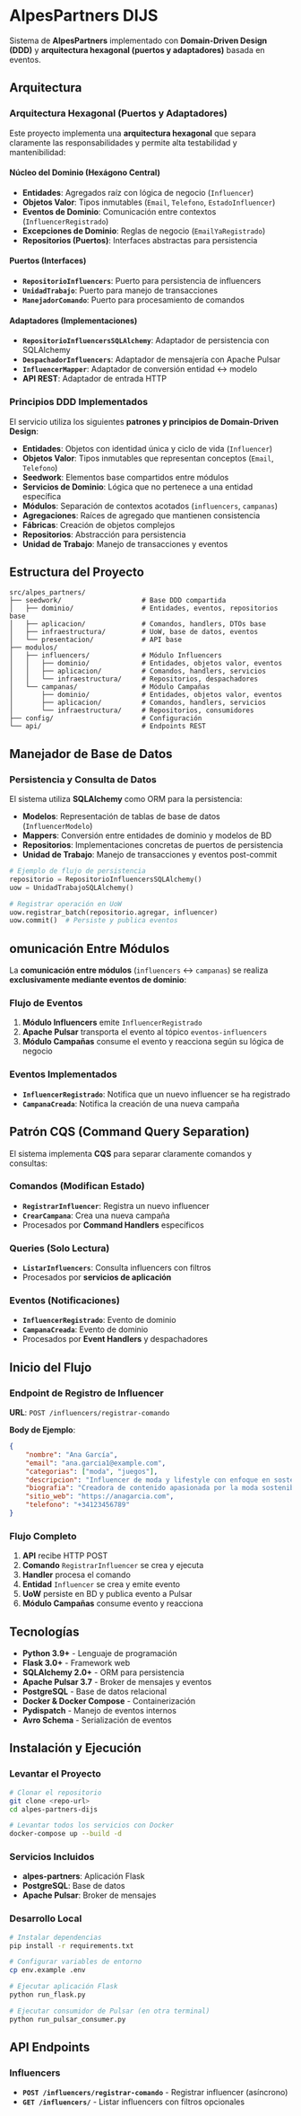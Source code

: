 # AlpesPartners DIJS

Sistema de **AlpesPartners** implementado con **Domain-Driven Design (DDD)** y **arquitectura hexagonal (puertos y adaptadores)** basada en eventos.

## Arquitectura

### Arquitectura Hexagonal (Puertos y Adaptadores)

Este proyecto implementa una **arquitectura hexagonal** que separa claramente las responsabilidades y permite alta testabilidad y mantenibilidad:

#### **Núcleo del Dominio (Hexágono Central)**
- **Entidades**: Agregados raíz con lógica de negocio (`Influencer`)
- **Objetos Valor**: Tipos inmutables (`Email`, `Telefono`, `EstadoInfluencer`)
- **Eventos de Dominio**: Comunicación entre contextos (`InfluencerRegistrado`)
- **Excepciones de Dominio**: Reglas de negocio (`EmailYaRegistrado`)
- **Repositorios (Puertos)**: Interfaces abstractas para persistencia

#### **Puertos (Interfaces)**
- **`RepositorioInfluencers`**: Puerto para persistencia de influencers
- **`UnidadTrabajo`**: Puerto para manejo de transacciones
- **`ManejadorComando`**: Puerto para procesamiento de comandos

#### **Adaptadores (Implementaciones)**
- **`RepositorioInfluencersSQLAlchemy`**: Adaptador de persistencia con SQLAlchemy
- **`DespachadorInfluencers`**: Adaptador de mensajería con Apache Pulsar
- **`InfluencerMapper`**: Adaptador de conversión entidad ↔ modelo
- **API REST**: Adaptador de entrada HTTP

### Principios DDD Implementados

El servicio utiliza los siguientes **patrones y principios de Domain-Driven Design**:

- **Entidades**: Objetos con identidad única y ciclo de vida (`Influencer`)
- **Objetos Valor**: Tipos inmutables que representan conceptos (`Email`, `Telefono`)
- **Seedwork**: Elementos base compartidos entre módulos
- **Servicios de Dominio**: Lógica que no pertenece a una entidad específica
- **Módulos**: Separación de contextos acotados (`influencers`, `campanas`)
- **Agregaciones**: Raíces de agregado que mantienen consistencia
- **Fábricas**: Creación de objetos complejos
- **Repositorios**: Abstracción para persistencia
- **Unidad de Trabajo**: Manejo de transacciones y eventos

## Estructura del Proyecto

```
src/alpes_partners/
├── seedwork/                    # Base DDD compartida
│   ├── dominio/                 # Entidades, eventos, repositorios base
│   ├── aplicacion/              # Comandos, handlers, DTOs base
│   ├── infraestructura/         # UoW, base de datos, eventos
│   └── presentacion/            # API base
├── modulos/
│   ├── influencers/             # Módulo Influencers
│   │   ├── dominio/             # Entidades, objetos valor, eventos
│   │   ├── aplicacion/          # Comandos, handlers, servicios
│   │   └── infraestructura/     # Repositorios, despachadores
│   └── campanas/                # Módulo Campañas
│       ├── dominio/             # Entidades, objetos valor, eventos
│       ├── aplicacion/          # Comandos, handlers, servicios
│       └── infraestructura/     # Repositorios, consumidores
├── config/                      # Configuración
└── api/                         # Endpoints REST
```

## Manejador de Base de Datos

### Persistencia y Consulta de Datos

El sistema utiliza **SQLAlchemy** como ORM para la persistencia:

- **Modelos**: Representación de tablas de base de datos (`InfluencerModelo`)
- **Mappers**: Conversión entre entidades de dominio y modelos de BD
- **Repositorios**: Implementaciones concretas de puertos de persistencia
- **Unidad de Trabajo**: Manejo de transacciones y eventos post-commit

```python
# Ejemplo de flujo de persistencia
repositorio = RepositorioInfluencersSQLAlchemy()
uow = UnidadTrabajoSQLAlchemy()

# Registrar operación en UoW
uow.registrar_batch(repositorio.agregar, influencer)
uow.commit()  # Persiste y publica eventos
```

## omunicación Entre Módulos

La **comunicación entre módulos** (`influencers` ↔ `campanas`) se realiza **exclusivamente mediante eventos de dominio**:

### Flujo de Eventos
1. **Módulo Influencers** emite `InfluencerRegistrado`
2. **Apache Pulsar** transporta el evento al tópico `eventos-influencers`
3. **Módulo Campañas** consume el evento y reacciona según su lógica de negocio

### Eventos Implementados
- **`InfluencerRegistrado`**: Notifica que un nuevo influencer se ha registrado
- **`CampanaCreada`**: Notifica la creación de una nueva campaña

## Patrón CQS (Command Query Separation)

El sistema implementa **CQS** para separar claramente comandos y consultas:

### **Comandos** (Modifican Estado)
- **`RegistrarInfluencer`**: Registra un nuevo influencer
- **`CrearCampana`**: Crea una nueva campaña
- Procesados por **Command Handlers** específicos

### **Queries** (Solo Lectura)
- **`ListarInfluencers`**: Consulta influencers con filtros
- Procesados por **servicios de aplicación**

### **Eventos** (Notificaciones)
- **`InfluencerRegistrado`**: Evento de dominio
- **`CampanaCreada`**: Evento de dominio
- Procesados por **Event Handlers** y despachadores

## Inicio del Flujo

### Endpoint de Registro de Influencer

**URL**: `POST /influencers/registrar-comando`

**Body de Ejemplo**:
```json
{
    "nombre": "Ana García",
    "email": "ana.garcia1@example.com",
    "categorias": ["moda", "juegos"],
    "descripcion": "Influencer de moda y lifestyle con enfoque en sostenibilidad",
    "biografia": "Creadora de contenido apasionada por la moda sostenible",
    "sitio_web": "https://anagarcia.com",
    "telefono": "+34123456789"
}
```

### Flujo Completo
1. **API** recibe HTTP POST
2. **Comando** `RegistrarInfluencer` se crea y ejecuta
3. **Handler** procesa el comando
4. **Entidad** `Influencer` se crea y emite evento
5. **UoW** persiste en BD y publica evento a Pulsar
6. **Módulo Campañas** consume evento y reacciona

## Tecnologías

- **Python 3.9+** - Lenguaje de programación
- **Flask 3.0+** - Framework web
- **SQLAlchemy 2.0+** - ORM para persistencia
- **Apache Pulsar 3.7** - Broker de mensajes y eventos
- **PostgreSQL** - Base de datos relacional
- **Docker & Docker Compose** - Containerización
- **Pydispatch** - Manejo de eventos internos
- **Avro Schema** - Serialización de eventos

## Instalación y Ejecución

### Levantar el Proyecto

```bash
# Clonar el repositorio
git clone <repo-url>
cd alpes-partners-dijs

# Levantar todos los servicios con Docker
docker-compose up --build -d
```

### Servicios Incluidos
- **alpes-partners**: Aplicación Flask
- **PostgreSQL**: Base de datos
- **Apache Pulsar**: Broker de mensajes

### Desarrollo Local

```bash
# Instalar dependencias
pip install -r requirements.txt

# Configurar variables de entorno
cp env.example .env

# Ejecutar aplicación Flask
python run_flask.py

# Ejecutar consumidor de Pulsar (en otra terminal)
python run_pulsar_consumer.py
```

## API Endpoints

### Influencers
- **`POST /influencers/registrar-comando`** - Registrar influencer (asíncrono)
- **`GET /influencers/`** - Listar influencers con filtros opcionales
